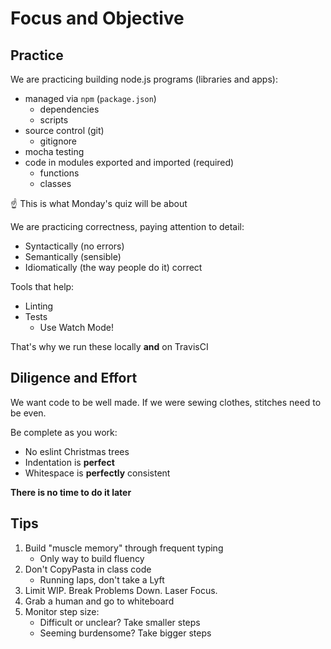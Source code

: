 Focus and Objective
===

## Practice

We are practicing building node.js programs (libraries and apps):

* managed via `npm` (`package.json`)
    * dependencies
    * scripts
* source control (git)
    * gitignore
* mocha testing
* code in modules exported and imported (required)
    * functions
    * classes

☝️ This is what Monday's quiz will be about

We are practicing correctness, paying attention to detail:

* Syntactically (no errors)
* Semantically (sensible)
* Idiomatically (the way people do it) correct

Tools that help:

* Linting
* Tests
    * Use Watch Mode!

That's why we run these locally **and** on TravisCI

## Diligence and Effort

We want code to be well made. If we were sewing clothes, stitches need to be even.

Be complete as you work:

* No eslint Christmas trees
* Indentation is **perfect**
* Whitespace is **perfectly** consistent
    
**There is no time to do it later**

## Tips

1. Build "muscle memory" through frequent typing
    * Only way to build fluency
1. Don't CopyPasta in class code
    * Running laps, don't take a Lyft
1. Limit WIP. Break Problems Down. Laser Focus.
1. Grab a human and go to whiteboard
1. Monitor step size:
    * Difficult or unclear? Take smaller steps
    * Seeming burdensome? Take bigger steps 
